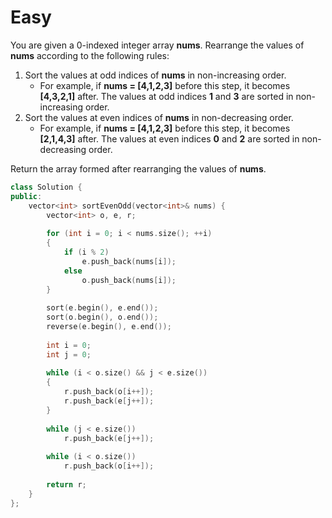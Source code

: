# Easy

You are given a 0-indexed integer array **nums**. Rearrange the values of **nums** according to the following rules:

1. Sort the values at odd indices of **nums** in non-increasing order.
    - For example, if **nums = [4,1,2,3]** before this step, it becomes **[4,3,2,1]** after. The values at odd indices **1** and **3** are sorted in non-increasing order.
1. Sort the values at even indices of **nums** in non-decreasing order.
    - For example, if **nums = [4,1,2,3]** before this step, it becomes **[2,1,4,3]** after. The values at even indices **0** and **2** are sorted in non-decreasing order.

Return the array formed after rearranging the values of **nums**.

```cpp
class Solution {
public:
    vector<int> sortEvenOdd(vector<int>& nums) {
        vector<int> o, e, r;
        
        for (int i = 0; i < nums.size(); ++i)
        {
            if (i % 2)
                e.push_back(nums[i]);
            else
                o.push_back(nums[i]);
        }
        
        sort(e.begin(), e.end());
        sort(o.begin(), o.end());
        reverse(e.begin(), e.end());
        
        int i = 0;
        int j = 0;
        
        while (i < o.size() && j < e.size())
        {
            r.push_back(o[i++]);
            r.push_back(e[j++]);
        }
        
        while (j < e.size())
            r.push_back(e[j++]);
        
        while (i < o.size())
            r.push_back(o[i++]);
        
        return r;
    }
};
```
